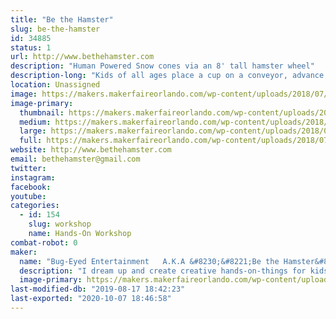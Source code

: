 ```yaml
---
title: "Be the Hamster"
slug: be-the-hamster
id: 34885
status: 1
url: http://www.bethehamster.com
description: "Human Powered Snow cones via an 8' tall hamster wheel"
description-long: "Kids of all ages place a cup on a conveyor, advance the cup via a hand crank, sound a train horn, elevate the cup via a hand crank, add ice to the grinder, and then start running to grind up their ice to create their own snow cone. Once the cup is over filled with shaved ice, they advance their cup further down the conveyor to smash the ice it the cup via an over-sized sledge hammer, and then on to the flavor choices which are applied via shower heads. No electricity needed. Everything is achieved via their own power.  The machine was built to get kids interested in the STEM program."
location: Unassigned
image: https://makers.makerfaireorlando.com/wp-content/uploads/2018/07/IMG_20160424_143432108-576x1024.jpg
image-primary:
  thumbnail: https://makers.makerfaireorlando.com/wp-content/uploads/2018/07/IMG_20160424_143432108-150x150.jpg
  medium: https://makers.makerfaireorlando.com/wp-content/uploads/2018/07/IMG_20160424_143432108-169x300.jpg
  large: https://makers.makerfaireorlando.com/wp-content/uploads/2018/07/IMG_20160424_143432108-576x1024.jpg
  full: https://makers.makerfaireorlando.com/wp-content/uploads/2018/07/IMG_20160424_143432108.jpg
website: http://www.bethehamster.com
email: bethehamster@gmail.com
twitter: 
instagram: 
facebook: 
youtube: 
categories:
  - id: 154
    slug: workshop
    name: Hands-On Workshop
combat-robot: 0
maker:
  name: "Bug-Eyed Entertainment   A.K.A &#8230;&#8221;Be the Hamster&#8221;"
  description: "I dream up and create creative hands-on-things for kids; to get them interested in Engineering."
  image-primary: https://makers.makerfaireorlando.com/wp-content/uploads/2018/07/Hamster-Logo-2-1024x1024.jpg
last-modified-db: "2019-08-17 18:42:23"
last-exported: "2020-10-07 18:46:58"
---
```

